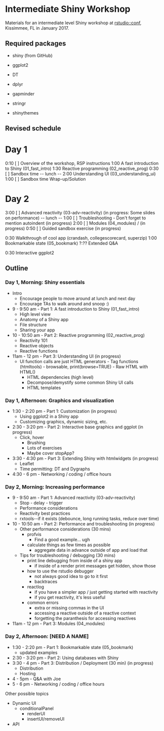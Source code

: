 # Intermediate Shiny Workshop

Materials for an intermediate level Shiny workshop at [rstudio::conf](https://www.rstudio.com/conference/), Kissimmee, FL in January 2017.

## Required packages

- shiny (from GitHub)
- ggplot2
- DT
- dplyr
- gapminder
- stringr

- shinythemes


## Revised schedule

# Day 1
0:10  [ ] Overview of the workshop, RSP instructions
1:00      A fast introduction to Shiny (01_fast_intro)
1:30      Reactive programming (02_reactive_prog)
0:30  [ ] Sandbox time
-- lunch --
2:00      Understanding UI (03_understanding_ui)
1:00  [ ] Sandbox time
Wrap-up/Solution

# Day 2
3:00  [ ] Advanced reactivity (03-adv-reactivity) (in progress: Some slides on performance)
-- lunch --
1:00  [ ] Troubleshooting - Don't forget to mention autoindent (in progress)
2:00  [ ] Modules (04_modules) / (in progress)
0:50  [ ] Guided sandbox exercise (in progress)

0:30      Walkthrough of cool app (crandash, collegescorecard, superzip)
1:00      Bookmarkable state (05_bookmark)
?:??      Extended Q&A

0:30      Interactive ggplot2




## Outline

### Day 1, Morning: Shiny essentials

- Intro
	- Encourage people to move around at lunch and next day
	- Encourage TAs to walk around and snoop :)
- 9 - 9:50 am - Part 1: A fast introduction to Shiny (01_fast_intro)
	- High level view
	- Anatomy of a Shiny app
	- File structure
	- Sharing your app
- 10 - 10:50 am - Part 2: Reactive programming (02_reactive_prog)
	- Reactivity 101
	- Reactive objects
	- Reactive functions
- 11am - 12 pm - Part 3: Understanding UI (in progress)
  - UI function calls are just HTML generators
		- Tag functions (htmltools)
		- browsable, print(browse=TRUE)
		- Raw HTML with HTML()
	- HTML dependencies (high level)
	- Decompose/demystify some common Shiny UI calls
	- HTML templates

### Day 1, Afternoon: Graphics and visualization

- 1:30 - 2:20 pm - Part 1: Customization (in progress)
	- Using ggplot2 in a Shiny app
	- Customizing graphics, dynamic sizing, etc.
- 2:30 - 3:20 pm - Part 2: Interactive base graphics and ggplot (in progress)
  - Click, hover
	- Brushing
	- Lots of exercises
	- Maybe cover stopApp?
- 3:30 - 4:30 pm - Part 3: Extending Shiny with htmlwidgets (in progress)
	- Leaflet
	- Time permitting: DT and Dygraphs
- 4:30 - 6 pm - Networking / coding / office hours

### Day 2, Morning: Increasing performance

- 9 - 9:50 am - Part 1: Advanced reactivity (03-adv-reactivity)
	- Stop - delay - trigger
	- Performance considerations
	- Reactivity best practices
	- rxtools--if it exists (debounce, long running tasks, reduce over time)
- 10 - 10:50 am - Part 2: Performance and troubleshooting (in progress)
	- Other performance considerations (30 mins)
		- profvis
			- Find a good example... ugh
		- calculate things as few times as possible
			- aggregate data in advance outside of app and load that
	- Tips for troubleshooting / debugging (30 mins)
		- print line debugging from inside of a shiny app
			- if inside of a render print messages get hidden, show those
		- how to use the rstudio debugger
			- not always good idea to go to it first
			- backtraces
		- reactlog
			- if you have a simpler app / just getting started with reactivity
			- if you get reactivity, it's less useful
		- common errors
			- extra or missing commas in the UI
			- accessing a reactive outside of a reactive context
			- forgetting the paranthesis for accessing reactives
- 11am - 12 pm - Part 3: Modules (04_modules)

### Day 2, Afternoon: [NEED A NAME]

- 1:30 - 2:20 pm - Part 1: Bookmarkable state (05_bookmark)
	- updated examples
- 2:30 - 3:20 pm - Part 2: Using databases with Shiny
- 3:30 - 4 pm - Part 3: Distribution / Deployment (30 min) (in progress)
	- Distribution
	- Hosting
- 4 - 5pm - Q&A with Joe
- 5 - 6 pm - Networking / coding / office hours


Other possible topics
- Dynamic UI
  - conditionalPanel
	- renderUI
	- insertUI/removeUI
- API
